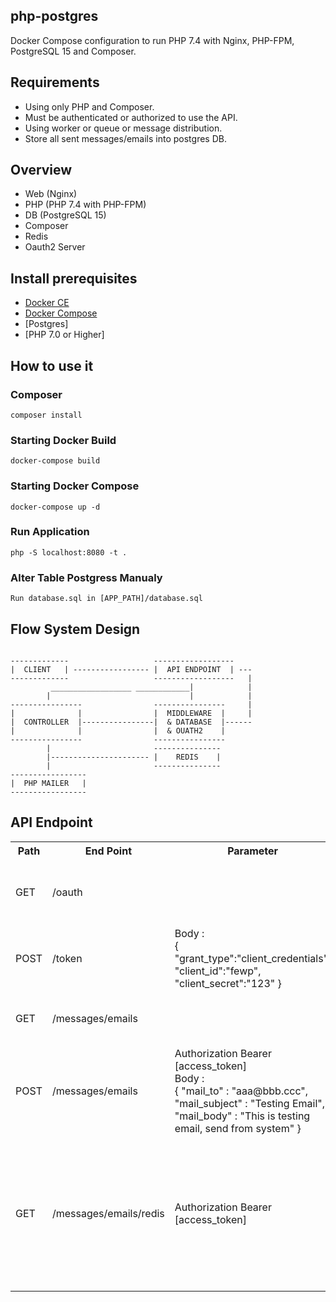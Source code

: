 ## php-postgres
Docker Compose configuration to run PHP 7.4 with Nginx, PHP-FPM, PostgreSQL 15 and Composer.

##  Requirements
* Using only PHP and Composer.
* Must be authenticated or authorized to use the API.
* Using worker or queue or message distribution.
* Store all sent messages/emails into postgres DB.

## Overview
* Web (Nginx)
* PHP (PHP 7.4 with PHP-FPM)
* DB (PostgreSQL 15)
* Composer
* Redis
* Oauth2 Server

## Install prerequisites
* [Docker CE](https://docs.docker.com/engine/installation/)
* [Docker Compose](https://docs.docker.com/compose/install)
* [Postgres]
* [PHP 7.0 or Higher]

## How to use it
### Composer
    composer install
    
### Starting Docker Build
    docker-compose build

### Starting Docker Compose
    docker-compose up -d

### Run Application
    php -S localhost:8080 -t .

### Alter Table Postgress Manualy
    Run database.sql in [APP_PATH]/database.sql


## Flow System Design
```

-------------                   ------------------    
|  CLIENT   | ----------------- |  API ENDPOINT  | ---
-------------                   ------------------   |
         __________________ ____________|            |
        |                               |            |
----------------                ----------------     |
|              |                |  MIDDLEWARE  |     |
|  CONTROLLER  |----------------|  & DATABASE  |------
|              |                |  & OUATH2    |
----------------                ----------------
        |                       ---------------
        |---------------------- |    REDIS    |
        |                       ---------------
-----------------       
|  PHP MAILER   | 
-----------------

```

## API Endpoint
<table>
  <tr>
    <th>Path</th>
    <th>End Point</th>
    <th>Parameter</th>
    <th>Controller</th>
    <th>Function</th>
    <th>Description</th>
  </tr>
  <tr>
    <td>GET</td>
    <td>/oauth</td>
    <td></td>
    <td>OauthClientController</td>
    <td>retrieve</td>
    <td>Get All list oauth_client table (without middleware)</td>
  </tr>
  <tr>
    <td>POST</td>
    <td>/token</td>
    <td> 
    Body : <br>
    {
        "grant_type":"client_credentials",
        "client_id":"fewp",
        "client_secret":"123"
    }
    </td>
    <td>TokenController</td>
    <td></td>
    <td>Generate Token</td>
  </tr>
  <tr>
    <td>GET</td>
    <td>/messages/emails</td>
    <td></td>
    <td>EmailController</td>
    <td>retrieve</td>
    <td>Retrieve Email Log (with middleware)</td>
  </tr>
  <tr>
    <td>POST</td>
    <td>/messages/emails</td>
    <td>
    Authorization Bearer [access_token] <br>
    Body : <br>
    {
        "mail_to" : "aaa@bbb.ccc",
        "mail_subject" : "Testing Email",
        "mail_body" : "This is testing email, send from system"
    }
    </td>
    <td>EmailController</td>
    <td>create</td>
    <td>Send Email & Save Database (with middleware)</td>
  </tr>
  <tr>
    <td>GET</td>
    <td>/messages/emails/redis</td>
    <td>
        Authorization Bearer [access_token]
    </td>
    <td>WorkerController</td>
    <td></td>
    <td>Retrieve email log and check if saved in cache. if saved in cache then get from chace. If not then query from database.</td>
  </tr>
</table>